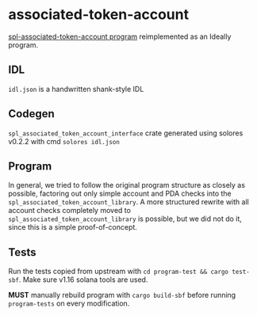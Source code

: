 # associated-token-account

[spl-associated-token-account program](https://github.com/solana-labs/solana-program-library/tree/master/associated-token-account) reimplemented as an Ideally program.

## IDL

`idl.json` is a handwritten shank-style IDL

## Codegen

`spl_associated_token_account_interface` crate generated using solores v0.2.2 with cmd `solores idl.json`

## Program

In general, we tried to follow the original program structure as closely as possible, factoring out only simple account and PDA checks into the `spl_associated_token_account_library`. A more structured rewrite with all account checks completely moved to `spl_associated_token_account_library` is possible, but we did not do it, since this is a simple proof-of-concept.

## Tests

Run the tests copied from upstream with `cd program-test && cargo test-sbf`. Make sure v1.16 solana tools are used.

**MUST** manually rebuild program with `cargo build-sbf` before running `program-tests` on every modification.
